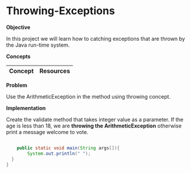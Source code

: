 # Throwing-Exceptions



**Objective**

In this project we will learn how to catching exceptions that are thrown by the Java run-time system. 

**Concepts**

| Concept   |      Resources      |
|----------|:-------------:|


**Problem**

Use the ArithmeticException in the method using throwing concept.

**Implementation**

Create the validate method that takes integer value as a parameter. If the age is less than 18, 
we are **throwing the ArithmeticException** otherwise print a message welcome to vote.


```Java

    public static void main(String args[]){   
        System.out.println(" ");    
  }    
}    
```

